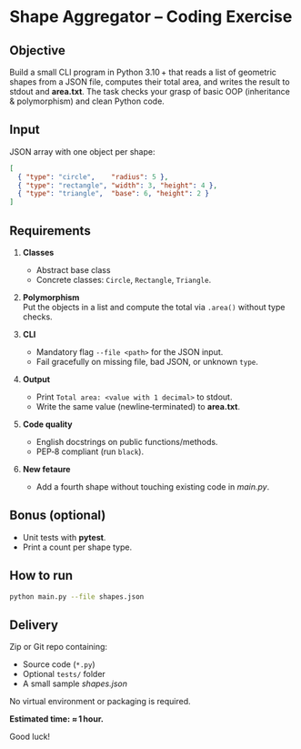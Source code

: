 # Shape Aggregator – Coding Exercise

## Objective
Build a small CLI program in Python 3.10 + that reads a list of geometric shapes from a JSON file, computes their total area, and writes the result to stdout and **area.txt**. The task checks your grasp of basic OOP (inheritance & polymorphism) and clean Python code.

## Input
JSON array with one object per shape:

```json
[
  { "type": "circle",    "radius": 5 },
  { "type": "rectangle", "width": 3, "height": 4 },
  { "type": "triangle",  "base": 6, "height": 2 }
]
```

## Requirements
1. **Classes**  
   * Abstract base class   
   * Concrete classes: `Circle`, `Rectangle`, `Triangle`.

2. **Polymorphism**  
   Put the objects in a list and compute the total via `.area()` without type checks.

3. **CLI**  
   * Mandatory flag `--file <path>` for the JSON input.  
   * Fail gracefully on missing file, bad JSON, or unknown `type`.

4. **Output**  
   * Print `Total area: <value with 1 decimal>` to stdout.  
   * Write the same value (newline‑terminated) to **area.txt**.

5. **Code quality**  
   * English docstrings on public functions/methods.  
   * PEP‑8 compliant (run `black`).  

6. **New fetaure**
   * Add a fourth shape without touching existing code in *main.py*.

## Bonus (optional)  
* Unit tests with **pytest**.  
* Print a count per shape type.

## How to run
```bash
python main.py --file shapes.json
```

## Delivery
Zip or Git repo containing:
* Source code (`*.py`)
* Optional `tests/` folder
* A small sample *shapes.json*

No virtual environment or packaging is required.

**Estimated time: ≈ 1 hour.**

Good luck!
